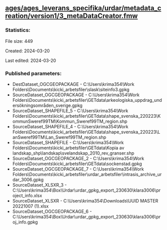 ﻿## [ages/ages_leverans_specifika/urdar/metadata_creation/version1/3_metaDataCreator.fmw](https://github.com/kicki58/kix_working_dir/blob/master/ages/ages_leverans_specifika/urdar/metadata_creation/version1/3_metaDataCreator.fmw)

### Statistics:
File size: 449

Created: 2024-03-20

Last edited: 2024-03-20



### Published parameters:
*  DestDataset_OGCGEOPACKAGE    -   C:\Users\krima354\Work Folders\Documents\kicki_arbetsfiler\slask\siteinfo3.gpkg
*  SourceDataset_OGCGEOPACKAGE    -   C:\Users\krima354\Work Folders\Documents\kicki_arbetsfiler\GETdata\arkeologiska_uppdrag_undersökningsområden_sverige.gpkg
*  SourceDataset_SHAPEFILE_5    -   C:\Users\krima354\Work Folders\Documents\kicki_arbetsfiler\GETdata\shape_svenska_220223\KommunSweref99TM\Kommun_Sweref99TM_region.shp
*  SourceDataset_SHAPEFILE_4    -   C:\Users\krima354\Work Folders\Documents\kicki_arbetsfiler\GETdata\shape_svenska_220223\LanSweref99TM\Lan_Sweref99TM_region.shp
*  SourceDataset_SHAPEFILE    -   C:\Users\krima354\Work Folders\Documents\kicki_arbetsfiler\GETdata\Kopia av landskap_shp\landskap\svelandskap_2010_rev_granser.shp
*  SourceDataset_OGCGEOPACKAGE_2    -   C:\Users\krima354\Work Folders\Documents\kicki_arbetsfiler\GETdata\sockenstad.gpkg
*  SourceDataset_OGCGEOPACKAGE_7    -   C:\Users\krima354\Work Folders\Documents\kicki_arbetsfiler\urdar_arbetsfiler\intrasis_archive_urdar_3006.gpkg
*  SourceDataset_XLSXR_3    -   C:\Users\krima354\Box\Urdar\urdar_gpkg_export_230630\klara3006\project_info.xlsx
*  SourceDataset_XLSXR    -   C:\Users\krima354\Downloads\UUID MASTER 20221007 (1).xlsx
*  SourceDataset_OGCGEOPACKAGE_6    -   C:\Users\krima354\Box\Urdar\urdar_gpkg_export_230630\klara3006\proj_info.gpkg







